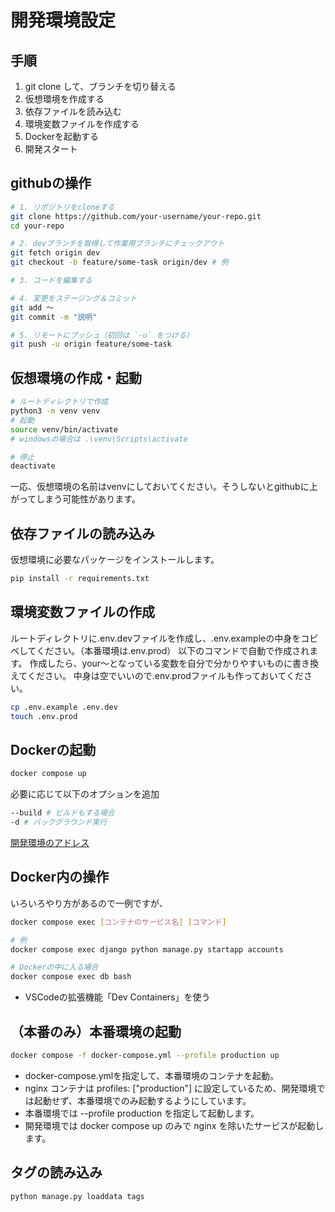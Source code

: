 # 開発環境設定

## 手順

1. git clone して、ブランチを切り替える
2. 仮想環境を作成する
3. 依存ファイルを読み込む
4. 環境変数ファイルを作成する
5. Dockerを起動する
6. 開発スタート

## githubの操作

``` bash
# 1. リポジトリをcloneする
git clone https://github.com/your-username/your-repo.git
cd your-repo

# 2. devブランチを取得して作業用ブランチにチェックアウト
git fetch origin dev
git checkout -b feature/some-task origin/dev # 例

# 3. コードを編集する

# 4. 変更をステージング＆コミット
git add ～
git commit -m "説明"

# 5. リモートにプッシュ（初回は `-u` をつける）
git push -u origin feature/some-task
```

## 仮想環境の作成・起動

``` bash
# ルートディレクトリで作成
python3 -m venv venv
# 起動
source venv/bin/activate
# windowsの場合は .\venv\Scripts\activate

# 停止
deactivate
```

一応、仮想環境の名前はvenvにしておいてください。そうしないとgithubに上がってしまう可能性があります。

## 依存ファイルの読み込み

仮想環境に必要なパッケージをインストールします。

``` bash
pip install -r requirements.txt
```

## 環境変数ファイルの作成

ルートディレクトリに.env.devファイルを作成し、.env.exampleの中身をコピペしてください。（本番環境は.env.prod）
以下のコマンドで自動で作成されます。
作成したら、your～となっている変数を自分で分かりやすいものに書き換えてください。
中身は空でいいので.env.prodファイルも作っておいてください。

``` bash
cp .env.example .env.dev
touch .env.prod
```

## Dockerの起動

``` bash
docker compose up
```

必要に応じて以下のオプションを追加

``` bash
--build # ビルドもする場合
-d # バックグラウンド実行
```

[開発環境のアドレス](http://localhost:8000)

## Docker内の操作

いろいろやり方があるので一例ですが、

``` bash
docker compose exec [コンテナのサービス名] [コマンド]

# 例
docker compose exec django python manage.py startapp accounts
```

``` bash
# Dockerの中に入る場合
docker compose exec db bash
```

- VSCodeの拡張機能「Dev Containers」を使う

## （本番のみ）本番環境の起動

``` bash
docker compose -f docker-compose.yml --profile production up
```

- docker-compose.ymlを指定して、本番環境のコンテナを起動。
- nginx コンテナは profiles: ["production"] に設定しているため、開発環境では起動せず、本番環境でのみ起動するようにしています。
- 本番環境では --profile production を指定して起動します。
- 開発環境では docker compose up のみで nginx を除いたサービスが起動します。

## タグの読み込み

```bash
python manage.py loaddata tags
```
